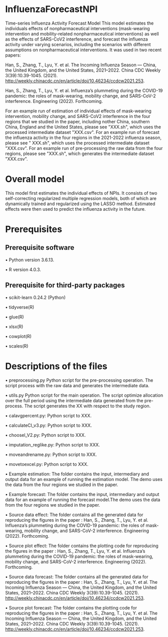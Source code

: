 # InfluenzaForecastNPI
Time-series Influenza Activity Forecast Model
This model estimates the individuals effects of nonpharmaceutical interventions (mask-wearing intervention and mobility-related nonpharmaceutical interventions) as well as the effects of SARS-CoV2 interference, and forecast the influenza activity under varying scenarios, including the scenarios with different assumptions on nonpharmaceutical interventions. It was used in two recent papers: 

Han, S., Zhang, T., Lyu, Y. et al. The Incoming Influenza Season — China, the United Kingdom, and the United States, 2021–2022. China CDC Weekly 3(39):10.39-1045. (2021). http://weekly.chinacdc.cn/en/article/doi/10.46234/ccdcw2021.253.

Han, S., Zhang, T., Lyu, Y. et al. Influenza’s plummeting during the COVID-19 pandemic: the roles of mask-wearing, mobility change, and SARS-CoV-2 interference. Engineering (2022). Forthcoming.

For an example run of estimation of individual effects of mask-wearing intervention, mobility change, and SARS-CoV2 interference in the four regions that we studied in the paper, including nother China, southern China, England and the United States, please see "XXX.sh", which uses the processed intermediate dataset "XXX.csv". For an example run of forecast the influenza activity in the four regions in the 2021-2022 influenza season, please see " XXX.sh", which uses the processed intermediate dataset "XXX.csv". For an example run of pre-processing the raw data from the four regions, please see "XXX.sh", which generates the intermediate dataset "XXX.csv".
# Overall model
This model first estimates the individual effects of NPIs. It consists of two self-correcting regularized multiple regression models, both of which are dynamically trained and regularized using the LASSO method. Estimated effects were then used to predict the influenza activity in the future.
# Prerequisites
## Prerequisite software
•	Python version 3.6.13.

•	R version 4.0.3.

## Prerequisite for third-party packages
•	scikit-learn 0.24.2 (Python)

•	tidyverse(R)

•	glue(R)

•	xlsx(R)

•	cowplot(R)

•	scales(R)
# Descriptions of the files
•	preprocessing.py Python script for the pre-processing operation. The script process with the raw data and generates the intermediate data.

•	utils.py Python script for the main operation. The script optimize allocation over the full period using the intermediate data generated from the pre-process. The script generates the XX with respect to the study region. 

•	calavgpercent.py: Python script to XXX.

•	calculateCI_v3.py: Python script to XXX.

•	choosel_V2.py: Python script to XXX.

•	imputation_reglike.py: Python script to XXX.

•	moveandrename.py: Python script to XXX.

•	movetoexcel.py: Python script to XXX.


•	Example estimation: The folder contains the input, intermediary and output data for an example of running the estimation model. The demo uses the data from the four regions we studied in the paper.

•	Example forecast: The folder contains the input, intermediary and output data for an example of running the forecast model.The demo uses the data from the four regions we studied in the paper.

•	Source data effect: The folder contains all the generated data for reproducing the figures in the paper : Han, S., Zhang, T., Lyu, Y. et al. Influenza’s plummeting during the COVID-19 pandemic: the roles of mask-wearing, mobility change, and SARS-CoV-2 interference. Engineering (2022). Forthcoming.

•	Source plot effect: The folder contains the plotting code for reproducing the figures in the paper : Han, S., Zhang, T., Lyu, Y. et al. Influenza’s plummeting during the COVID-19 pandemic: the roles of mask-wearing, mobility change, and SARS-CoV-2 interference. Engineering (2022). Forthcoming.

•	Source data forecast: The folder contains all the generated data for reproducing the figures in the paper : Han, S., Zhang, T., Lyu, Y. et al. The Incoming Influenza Season — China, the United Kingdom, and the United States, 2021–2022. China CDC Weekly 3(39):10.39-1045. (2021). http://weekly.chinacdc.cn/en/article/doi/10.46234/ccdcw2021.253.

•	Source plot forecast: The folder contains the plotting code for reproducing the figures in the paper : Han, S., Zhang, T., Lyu, Y. et al. The Incoming Influenza Season — China, the United Kingdom, and the United States, 2021–2022. China CDC Weekly 3(39):10.39-1045. (2021). http://weekly.chinacdc.cn/en/article/doi/10.46234/ccdcw2021.253.


